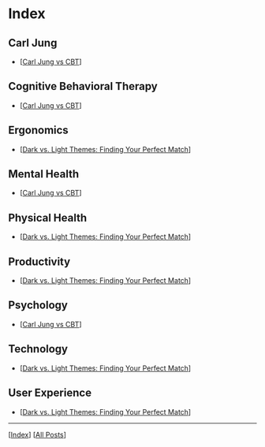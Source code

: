 # Index

## Carl Jung

- [[Carl Jung vs CBT]]

## Cognitive Behavioral Therapy

- [[Carl Jung vs CBT]]

## Ergonomics

- [[Dark vs. Light Themes: Finding Your Perfect Match]]

## Mental Health

- [[Carl Jung vs CBT]]

## Physical Health

- [[Dark vs. Light Themes: Finding Your Perfect Match]]

## Productivity

- [[Dark vs. Light Themes: Finding Your Perfect Match]]

## Psychology

- [[Carl Jung vs CBT]]

## Technology

- [[Dark vs. Light Themes: Finding Your Perfect Match]]

## User Experience

- [[Dark vs. Light Themes: Finding Your Perfect Match]]

---

[[Index]] [[All Posts]]

[Carl Jung vs CBT]: ./posts/2023-12-14_carl_jung_vs_CBT.md
[Dark vs. Light Themes: Finding Your Perfect Match]: ./posts/2023-12-06_dark_vs_light_themes.md
[Index]: ./index.md
[All Posts]: ./posts/posts.md
